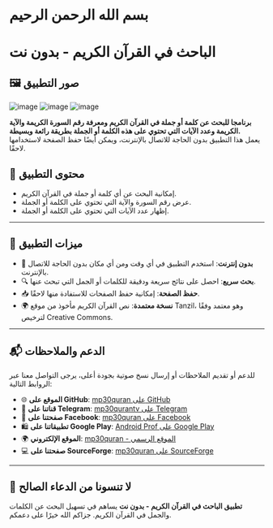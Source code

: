 # بسم الله الرحمن الرحيم

# **الباحث في القرآن الكريم - بدون نت**

## 🖼️ **صور التطبيق**

![image](https://github.com/user-attachments/assets/bc35f4cf-1ed1-436d-a3dd-b7a060dbc983)
![image](https://github.com/user-attachments/assets/b793a94c-c443-4474-9b23-8a6eb926f75e)
![image](https://github.com/user-attachments/assets/7d0c78d5-cff0-49cc-b899-02fedd4c3625)

**برنامجا للبحث عن كلمة أو جملة في القرآن الكريم ومعرفة رقم السورة الكريمة والآية الكريمة وعدد الآيات التي تحتوي على هذه الكلمة أو الجملة بطريقة رائعة وبسيطة.**  
يعمل هذا التطبيق بدون الحاجة للاتصال بالإنترنت، ويمكن أيضًا حفظ الصفحة لاستخدامها لاحقًا.

## 📖 **محتوى التطبيق**

- إمكانية البحث عن أي كلمة أو جملة في القرآن الكريم.
- عرض رقم السورة والآية التي تحتوي على الكلمة أو الجملة.
- إظهار عدد الآيات التي تحتوي على الكلمة أو الجملة.

---

## 🌟 **ميزات التطبيق**

- 🚫 **بدون إنترنت**: استخدم التطبيق في أي وقت ومن أي مكان بدون الحاجة للاتصال بالإنترنت.
- 🔍 **بحث سريع**: احصل على نتائج سريعة ودقيقة للكلمات أو الجمل التي تبحث عنها.
- 📥 **حفظ الصفحة**: إمكانية حفظ الصفحات للاستفادة منها لاحقًا.
- 🌍 **نسخة معتمدة**: نص القرآن الكريم مأخوذ من موقع Tanzil، وهو معتمد وفقًا لترخيص Creative Commons.

---

## 📬 **الدعم والملاحظات**

للدعم أو تقديم الملاحظات أو إرسال نسخ صوتية بجودة أعلى، يرجى التواصل معنا عبر الروابط التالية:

- 🌐 **الموقع على GitHub**: [mp30quran على GitHub](https://github.com/mp30quran)
- 📱 **قناتنا على Telegram**: [mp30qurantv على Telegram](https://t.me/mp30qurantv)
- 📘 **صفحتنا على Facebook**: [mp30quran على Facebook](https://facebook.com/mp30quran)
- 🛍️ **تطبيقاتنا على Google Play**: [Android Prof على Google Play](https://play.google.com/store/apps/developer?id=Android+Prof)
- 🌍 **الموقع الإلكتروني**: [mp30quran - الموقع الرسمي](https://sites.google.com/view/mp30quran/home)
- 💻 **صفحتنا على SourceForge**: [mp30quran على SourceForge](https://mp30quran.sourceforge.io/)

---

## 🙏 **لا تنسونا من الدعاء الصالح**

**تطبيق الباحث في القرآن الكريم - بدون نت** يساهم في تسهيل البحث عن الكلمات والجمل في القرآن الكريم. جزاكم الله خيرًا على دعمكم.
